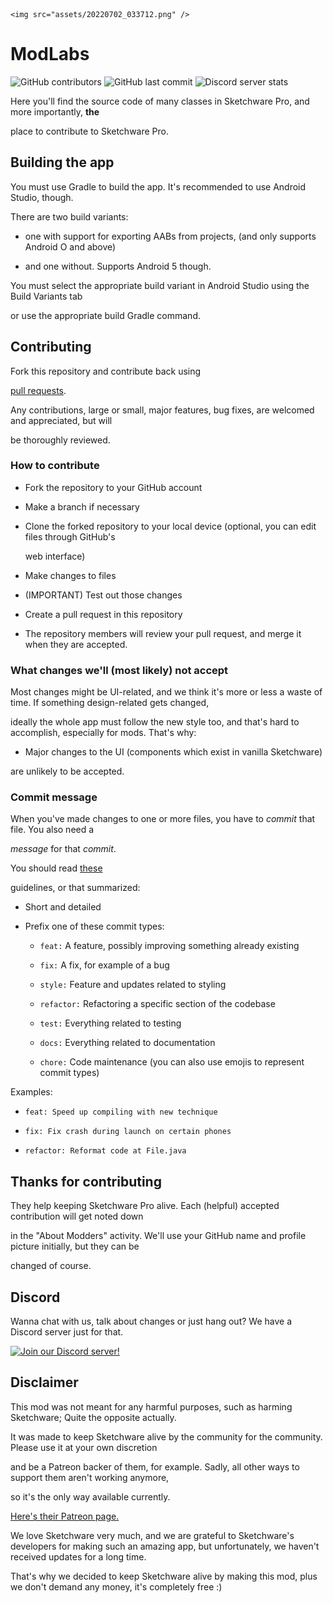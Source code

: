 <p align="center">

    <img src="assets/20220702_033712.png" />

</p>

# ModLabs

![GitHub contributors](https://img.shields.io/github/contributors/Sketchware-Pro/Sketchware-Pro) ![GitHub last commit](https://img.shields.io/github/last-commit/Sketchware-Pro/Sketchware-Pro) ![Discord server stats](https://img.shields.io/discord/790686719753846785)

Here you'll find the source code of many classes in Sketchware Pro, and more importantly, **the**

place to contribute to Sketchware Pro.

## Building the app

You must use Gradle to build the app. It's recommended to use Android Studio, though.

There are two build variants:

 - one with support for exporting AABs from projects, (and only supports Android O and above)

 - and one without. Supports Android 5 though.

You must select the appropriate build variant in Android Studio using the Build Variants tab

or use the appropriate build Gradle command.

## Contributing

Fork this repository and contribute back using

[pull requests](https://github.com/Sketchware-Pro/Sketchware-Pro/pulls).

Any contributions, large or small, major features, bug fixes, are welcomed and appreciated, but will

be thoroughly reviewed.

### How to contribute

- Fork the repository to your GitHub account

- Make a branch if necessary

- Clone the forked repository to your local device (optional, you can edit files through GitHub's

  web interface)

- Make changes to files

- (IMPORTANT) Test out those changes

- Create a pull request in this repository

- The repository members will review your pull request, and merge it when they are accepted.

### What changes we'll (most likely) not accept

Most changes might be UI-related, and we think it's more or less a waste of time. If something design-related gets changed,

ideally the whole app must follow the new style too, and that's hard to accomplish, especially for mods. That's why:

 - Major changes to the UI (components which exist in vanilla Sketchware)

are unlikely to be accepted.

### Commit message

When you've made changes to one or more files, you have to *commit* that file. You also need a

*message* for that *commit*.

You should read [these](https://www.freecodecamp.org/news/writing-good-commit-messages-a-practical-guide/)

guidelines, or that summarized:

- Short and detailed

- Prefix one of these commit types:

   - `feat:` A feature, possibly improving something already existing

   - `fix:` A fix, for example of a bug

   - `style:` Feature and updates related to styling

   - `refactor:` Refactoring a specific section of the codebase

   - `test:` Everything related to testing

   - `docs:` Everything related to documentation

   - `chore:` Code maintenance (you can also use emojis to represent commit types)

Examples:

 - `feat: Speed up compiling with new technique`

 - `fix: Fix crash during launch on certain phones`

 - `refactor: Reformat code at File.java`

## Thanks for contributing

They help keeping Sketchware Pro alive. Each (helpful) accepted contribution will get noted down

in the "About Modders" activity. We'll use your GitHub name and profile picture initially, but they can be

changed of course.

## Discord

Wanna chat with us, talk about changes or just hang out? We have a Discord server just for that.

[![Join our Discord server!](https://invidget.switchblade.xyz/kq39yhT4rX)](http://discord.gg/kq39yhT4rX)

## Disclaimer

This mod was not meant for any harmful purposes, such as harming Sketchware; Quite the opposite actually.

It was made to keep Sketchware alive by the community for the community. Please use it at your own discretion

and be a Patreon backer of them, for example. Sadly, all other ways to support them aren't working anymore,

so it's the only way available currently.

[Here's their Patreon page.](https://www.patreon.com/sketchware)

We love Sketchware very much, and we are grateful to Sketchware's developers for making such an amazing app, but unfortunately, we haven't received updates for a long time.

That's why we decided to keep Sketchware alive by making this mod, plus we don't demand any money, it's completely free :)
